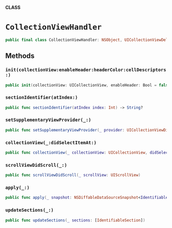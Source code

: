 **CLASS**

# `CollectionViewHandler`

```swift
public final class CollectionViewHandler: NSObject, UICollectionViewDelegate
```

## Methods
### `init(collectionView:enableHeader:headerColor:cellDescriptors:)`

```swift
public init(collectionView: UICollectionView, enableHeader: Bool = false, headerColor: UIColor = UIColor(named: "NavBarColor")!, cellDescriptors: [CellConfigurator])
```

### `sectionIdentifier(atIndex:)`

```swift
public func sectionIdentifier(atIndex index: Int) -> String?
```

### `setSupplementaryViewProvider(_:)`

```swift
public func setSupplementaryViewProvider(_ provider: UICollectionViewDiffableDataSource<IdentifiableSection, IdentifiableItem>.SupplementaryViewProvider?)
```

### `collectionView(_:didSelectItemAt:)`

```swift
public func collectionView(_ collectionView: UICollectionView, didSelectItemAt indexPath: IndexPath)
```

### `scrollViewDidScroll(_:)`

```swift
public func scrollViewDidScroll(_ scrollView: UIScrollView)
```

### `apply(_:)`

```swift
public func apply(_ snapshot: NSDiffableDataSourceSnapshot<IdentifiableSection, IdentifiableItem>)
```

### `updateSections(_:)`

```swift
public func updateSections(_ sections: [IdentifiableSection])
```
